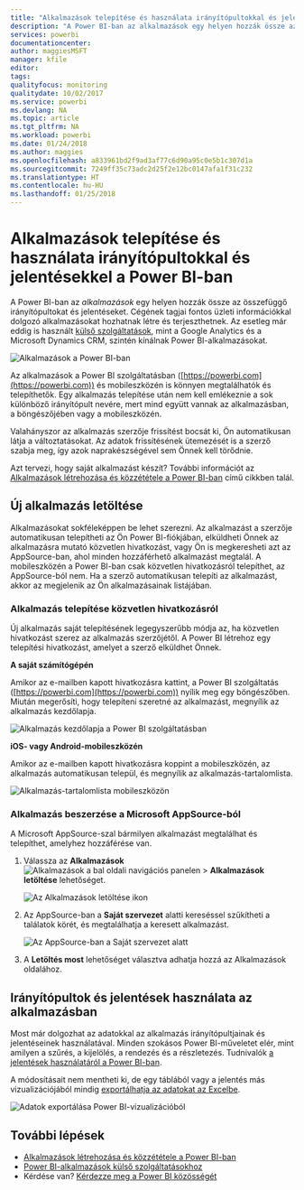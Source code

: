 ```yaml
---
title: "Alkalmazások telepítése és használata irányítópultokkal és jelentésekkel a Power BI-ban"
description: "A Power BI-ban az alkalmazások egy helyen hozzák össze az összefüggő irányítópultokat és jelentéseket."
services: powerbi
documentationcenter: 
author: maggiesMSFT
manager: kfile
editor: 
tags: 
qualityfocus: monitoring
qualitydate: 10/02/2017
ms.service: powerbi
ms.devlang: NA
ms.topic: article
ms.tgt_pltfrm: NA
ms.workload: powerbi
ms.date: 01/24/2018
ms.author: maggies
ms.openlocfilehash: a833961bd2f9ad3af77c6d90a95c0e5b1c307d1a
ms.sourcegitcommit: 7249ff35c73adc2d25f2e12bc0147afa1f31c232
ms.translationtype: HT
ms.contentlocale: hu-HU
ms.lasthandoff: 01/25/2018
---
```

# <a name="install-and-use-apps-with-dashboards-and-reports-in-power-bi"></a>Alkalmazások telepítése és használata irányítópultokkal és jelentésekkel a Power BI-ban
A Power BI-ban az *alkalmazások* egy helyen hozzák össze az összefüggő irányítópultokat és jelentéseket. Cégének tagjai fontos üzleti információkkal dolgozó alkalmazásokat hozhatnak létre és terjeszthetnek. Az esetleg már eddig is használt [külső szolgáltatások](service-connect-to-services.md), mint a Google Analytics és a Microsoft Dynamics CRM, szintén kínálnak Power BI-alkalmazásokat. 

![Alkalmazások a Power BI-ban](media/service-install-use-apps/power-bi-apps-left-nav.png)

Az alkalmazások a Power BI szolgáltatásban ([https://powerbi.com](https://powerbi.com)) és mobileszközén is könnyen megtalálhatók és telepíthetők. Egy alkalmazás telepítése után nem kell emlékeznie a sok különböző irányítópult nevére, mert mind együtt vannak az alkalmazásban, a böngészőjében vagy a mobileszközén.

Valahányszor az alkalmazás szerzője frissítést bocsát ki, Ön automatikusan látja a változtatásokat. Az adatok frissítésének ütemezését is a szerző szabja meg, így azok naprakészségével sem Önnek kell törődnie. 

Azt tervezi, hogy saját alkalmazást készít? További információt az [Alkalmazások létrehozása és közzététele a Power BI-ban](service-create-distribute-apps.md) című cikkben talál.

## <a name="get-a-new-app"></a>Új alkalmazás letöltése
Alkalmazásokat sokféleképpen be lehet szerezni. Az alkalmazást a szerzője automatikusan telepítheti az Ön Power BI-fiókjában, elküldheti Önnek az alkalmazásra mutató közvetlen hivatkozást, vagy Ön is megkeresheti azt az AppSource-ban, ahol minden hozzáférhető alkalmazást megtalál. A mobileszközén a Power BI-ban csak közvetlen hivatkozásról telepíthet, az AppSource-ból nem. Ha a szerző automatikusan telepíti az alkalmazást, akkor az megjelenik az Ön alkalmazásainak listájában.

### <a name="install-an-app-from-a-direct-link"></a>Alkalmazás telepítése közvetlen hivatkozásról
Új alkalmazás saját telepítésének legegyszerűbb módja az, ha közvetlen hivatkozást szerez az alkalmazás szerzőjétől. A Power BI létrehoz egy telepítési hivatkozást, amelyet a szerző elküldhet Önnek.

**A saját számítógépén** 

Amikor az e-mailben kapott hivatkozásra kattint, a Power BI szolgáltatás ([https://powerbi.com](https://powerbi.com)) nyílik meg egy böngészőben. Miután megerősíti, hogy telepíteni szeretné az alkalmazást, megnyílik az alkalmazás kezdőlapja.

![Alkalmazás kezdőlapja a Power BI szolgáltatásban](media/service-install-use-apps/power-bi-app-landing-page-opportunity-480.png)

**iOS- vagy Android-mobileszközén** 

Amikor az e-mailben kapott hivatkozásra koppint a mobileszközén, az alkalmazás automatikusan települ, és megnyílik az alkalmazás-tartalomlista. 

![Alkalmazás-tartalomlista mobileszközön](media/service-install-use-apps/power-bi-app-index-it-spend-360.png)

### <a name="get-the-app-from-microsoft-appsource"></a>Alkalmazás beszerzése a Microsoft AppSource-ból
A Microsoft AppSource-szal bármilyen alkalmazást megtalálhat és telepíthet, amelyhez hozzáférése van. 

1. Válassza az **Alkalmazások** ![Alkalmazások a bal oldali navigációs panelen](media/service-install-use-apps/power-bi-apps-bar.png) > **Alkalmazások letöltése** lehetőséget. 
   
     ![Az Alkalmazások letöltése ikon](media/service-install-use-apps/power-bi-service-apps-get-apps-oppty.png)
2. Az AppSource-ban a **Saját szervezet** alatti kereséssel szűkítheti a találatok körét, és megtalálhatja a keresett alkalmazást.
   
     ![Az AppSource-ban a Saját szervezet alatt](media/service-install-use-apps/power-bi-appsource-my-org.png)
3. A **Letöltés most** lehetőséget választva adhatja hozzá az Alkalmazások oldalához. 

## <a name="interact-with-the-dashboards-and-reports-in-the-app"></a>Irányítópultok és jelentések használata az alkalmazásban
Most már dolgozhat az adatokkal az alkalmazás irányítópultjainak és jelentéseinek használatával. Minden szokásos Power BI-műveletet elér, mint amilyen a szűrés, a kijelölés, a rendezés és a részletezés. Tudnivalók [a jelentések használatáról a Power BI-ban](service-reading-view-and-editing-view.md). 

A módosításait nem mentheti ki, de egy táblából vagy a jelentés más vizualizációjából mindig [exportálhatja az adatokat az Excelbe](power-bi-visualization-export-data.md).

![Adatok exportálása Power BI-vizualizációból](media/service-install-use-apps/power-bi-service-export-data-visual.png)

## <a name="next-steps"></a>További lépések
* [Alkalmazások létrehozása és közzététele a Power BI-ban](service-create-distribute-apps.md)
* [Power BI-alkalmazások külső szolgáltatásokhoz](service-connect-to-services.md)
* Kérdése van? [Kérdezze meg a Power BI közösségét](http://community.powerbi.com/)

